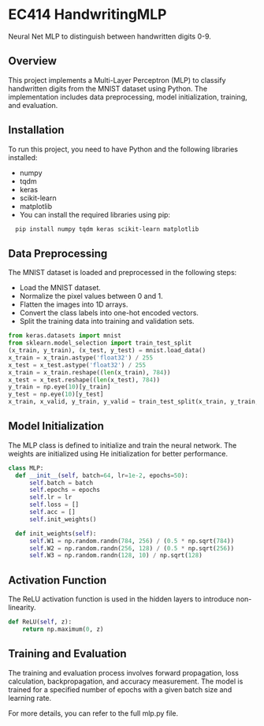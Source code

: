 # EC414 HandwritingMLP

Neural Net MLP to distinguish between handwritten digits 0-9.

## Overview

This project implements a Multi-Layer Perceptron (MLP) to classify handwritten digits from the MNIST dataset using Python. The implementation includes data preprocessing, model initialization, training, and evaluation.

## Installation

To run this project, you need to have Python and the following libraries installed:

 - numpy
 - tqdm
 - keras
 - scikit-learn
 - matplotlib
 - You can install the required libraries using pip:

  ```bash
    pip install numpy tqdm keras scikit-learn matplotlib
  ```

## Data Preprocessing

The MNIST dataset is loaded and preprocessed in the following steps:

 - Load the MNIST dataset.
 - Normalize the pixel values between 0 and 1.
 - Flatten the images into 1D arrays.
 - Convert the class labels into one-hot encoded vectors.
 - Split the training data into training and validation sets.
  ```Python
  from keras.datasets import mnist
  from sklearn.model_selection import train_test_split
  (x_train, y_train), (x_test, y_test) = mnist.load_data()
  x_train = x_train.astype('float32') / 255
  x_test = x_test.astype('float32') / 255
  x_train = x_train.reshape((len(x_train), 784))
  x_test = x_test.reshape((len(x_test), 784))
  y_train = np.eye(10)[y_train]
  y_test = np.eye(10)[y_test]
  x_train, x_valid, y_train, y_valid = train_test_split(x_train, y_train, test_size=0.16666, random_state=42)
  ```

## Model Initialization

The MLP class is defined to initialize and train the neural network. The weights are initialized using He initialization for better performance.

  ```Python
class MLP:
    def __init__(self, batch=64, lr=1e-2, epochs=50):
        self.batch = batch
        self.epochs = epochs
        self.lr = lr
        self.loss = []
        self.acc = []
        self.init_weights()

    def init_weights(self):
        self.W1 = np.random.randn(784, 256) / (0.5 * np.sqrt(784))
        self.W2 = np.random.randn(256, 128) / (0.5 * np.sqrt(256))
        self.W3 = np.random.randn(128, 10) / np.sqrt(128)
  ```
## Activation Function

The ReLU activation function is used in the hidden layers to introduce non-linearity.

```Python
def ReLU(self, z):
    return np.maximum(0, z)
```
## Training and Evaluation

The training and evaluation process involves forward propagation, loss calculation, backpropagation, and accuracy measurement. The model is trained for a specified number of epochs with a given batch size and learning rate.

For more details, you can refer to the full mlp.py file.
